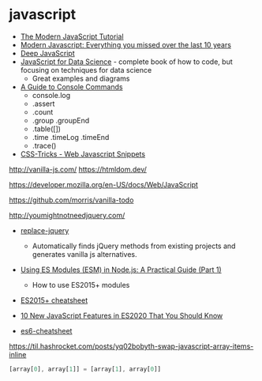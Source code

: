 javascript
==========

* [The Modern JavaScript Tutorial](https://javascript.info/)
* [Modern Javascript: Everything you missed over the last 10 years](https://turriate.com/articles/modern-javascript-everything-you-missed-over-10-years)
* [Deep JavaScript](https://exploringjs.com/deep-js/toc.html)
* [JavaScript for Data Science](http://js4ds.org/) - complete book of how to code, but focusing on techniques for data science
    * Great examples and diagrams
* [A Guide to Console Commands](https://css-tricks.com/a-guide-to-console-commands/)
    * console.log
    * .assert
    * .count
    * .group .groupEnd
    * .table([])
    * .time .timeLog .timeEnd
    * .trace()
* [CSS-Tricks - Web Javascript Snippets](https://css-tricks.com/snippets/javascript/)

http://vanilla-js.com/
https://htmldom.dev/

https://developer.mozilla.org/en-US/docs/Web/JavaScript

https://github.com/morris/vanilla-todo

http://youmightnotneedjquery.com/
* [replace-jquery](https://github.com/sachinchoolur/replace-jquery)
  * Automatically finds jQuery methods from existing projects and generates vanilla js alternatives. 

* [Using ES Modules (ESM) in Node.js: A Practical Guide (Part 1)](https://gils-blog.tayar.org/posts/using-jsm-esm-in-nodejs-a-practical-guide-part-1/)
    * How to use ES2015+ modules



* [ES2015+ cheatsheet](https://devhints.io/es6)
* [10 New JavaScript Features in ES2020 That You Should Know](https://www.freecodecamp.org/news/javascript-new-features-es2020/)

* [es6-cheatsheet](https://github.com/DrkSephy/es6-cheatsheet)


https://til.hashrocket.com/posts/yq02bobyth-swap-javascript-array-items-inline
```javascript
[array[0], array[1]] = [array[1], array[0]]
```
